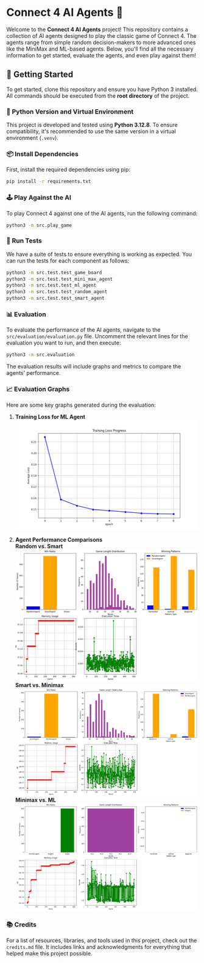 # Connect 4 AI Agents 🤖

Welcome to the **Connect 4 AI Agents** project! This repository contains a collection of AI agents designed to play the classic game of Connect 4. The agents range from simple random decision-makers to more advanced ones like the MiniMax and ML-based agents. Below, you'll find all the necessary information to get started, evaluate the agents, and even play against them!


## 🚀 Getting Started

To get started, clone this repository and ensure you have Python 3 installed. All commands should be executed from the **root directory** of the project.



### 🐍 Python Version and Virtual Environment

This project is developed and tested using **Python 3.12.8**. To ensure compatibility, it's recommended to use the same version in a virtual environment (`.venv`).



### 📦 Install Dependencies

First, install the required dependencies using pip:

```sh
pip install -r requirements.txt
```


### 🕹️ Play Against the AI

To play Connect 4 against one of the AI agents, run the following command:

```sh
python3 -m src.play_game
```


### 🧪 Run Tests

We have a suite of tests to ensure everything is working as expected. You can run the tests for each component as follows:

```sh
python3 -m src.test.test_game_board
python3 -m src.test.test_mini_max_agent
python3 -m src.test.test_ml_agent
python3 -m src.test.test_random_agent
python3 -m src.test.test_smart_agent
```


### 📊 Evaluation

To evaluate the performance of the AI agents, navigate to the `src/evaluation/evaluation.py` file. Uncomment the relevant lines for the evaluation you want to run, and then execute:

```sh
python3 -m src.evaluation
```

The evaluation results will include graphs and metrics to compare the agents' performance.



### 📈 Evaluation Graphs

Here are some key graphs generated during the evaluation:

1. **Training Loss for ML Agent**  
   ![Training Loss](src/agents/ml_agent/pipe/training_loss.png)

2. **Agent Performance Comparisons**  
**Random vs. Smart**  
     ![Random vs. Smart](src/evaluation/graphics/random_vs._smart.png)
**Smart vs. Minimax**  
     ![Smart vs. Minimax](src/evaluation/graphics/smart_vs.3d_minimax.png)
**Minimax vs. ML**  
     ![Minimax vs. ML](src/evaluation/graphics/3d_minimax_vs._ml.png)



### 📚 Credits

For a list of resources, libraries, and tools used in this project, check out the `credits.md` file. It includes links and acknowledgments for everything that helped make this project possible.

